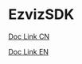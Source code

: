 
# EzvizSDK

[Doc Link CN](https://open.ys7.com/doc/zh/book/4.x/android-sdk.html)

[Doc Link EN](https://open.ys7.com/doc/en/4.x/android-sdk-en.html)
